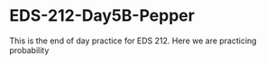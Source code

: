 # EDS-212-Day5B-Pepper
This is the end of day practice for EDS 212. Here we are practicing probability
